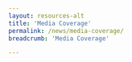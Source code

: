 ```yaml
---
layout: resources-alt
title: 'Media Coverage'
permalink: /news/media-coverage/
breadcrumb: 'Media Coverage'

---
```


